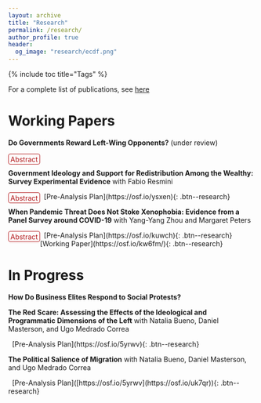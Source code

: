 ```yaml
---
layout: archive
title: "Research"
permalink: /research/
author_profile: true
header:
  og_image: "research/ecdf.png"
---
```


{% include toc title="Tags" %}

<style>
details {
  float:left;
  cursor: pointer;
}

details > summary:hover {
    color: #fff;
    background-color: #b21619 !important;
}

details > summary {
  display: inline-block;
  margin-bottom: 0.25em;
  padding: 0.125em 0.25em;
  color: #b21619;
  text-align: center;
  text-decoration: none !important;
  border: 1px solid;
  border-color: #b21619;
  border-radius: 4px;
  cursor: pointer;
  
}

details > summary::-webkit-details-marker {
  display: none;
  float:left;
}

details > p {
  margin-bottom: 0.25em;
  padding: 0.125em 0.25em;
  box-shadow: 1px 1px 2px #bbbbbb;
}
</style>
For a complete list of publications, see [here](https://scholar.google.com/citations?user=ISMeDGgAAAAJ&hl=en&inst=17001591832933267808)


# Working Papers

**Do Governments Reward Left-Wing Opponents?** (under review)
<br />
<details><summary>Abstract</summary><p> Do governments reward left-wing opposition voters? The literature on distributive politics finds that governments use transfers to reward supporters. Yet this work focuses on what incumbents do before elections, fails to find compensations after elections, and overlooks who the incumbent won to even when different contenders might imply different risks to the establishment. I argue that governments strategically allocate transfers to reward left-wing opposition constituencies after elections and prevent future support for the Left given its historical threat to elites. Using a continuous difference-in-difference research design with data from Colombia, I show that opposition constituencies receive more transfers after elections but not before. A cross-national analysis further supports my argument. These findings have implications for the politics of the red scare in developing democracies.</p>
</details> &nbsp;   

 **Government Ideology and Support for Redistribution Among the Wealthy: Survey Experimental Evidence** with Fabio Resmini
<br />
<details><summary>Abstract</summary><p> When do wealthy individuals support redistributive policies? Recent literature finds that high levels of inequality and crime increase support for redistribution among the rich. However, the wealthy oppose redistribution in Latin America, a region with high inequality and criminality. We argue that the rich are sensitive to the negative externalities of inequality, but their support for redistribution depends on who advances the redistributive agenda: the Left or the Right. We posit the rich prefer redistribution under the Right because there is less uncertainty about the upper bound of the redistributive policy, more expected effectiveness, and fewer concerns about macroeconomic stability. Pre-registered survey experiments during the 2022 Colombian presidential election show that wealthy individuals support tax increases when proposed by the right-wing candidate and expect more effectiveness and less economic instability with a prospective right-wing government. Heterogeneous effects analyses further confirm that support for redistribution depends on who makes it.</p>
</details> &nbsp; 
[Pre-Analysis Plan](https://osf.io/ysxen){: .btn--research}

**When Pandemic Threat Does Not Stoke Xenophobia: Evidence from a Panel Survey around COVID-19** with Yang-Yang Zhou and Margaret Peters
<br />
<details><summary>Abstract</summary><p> Many studies have found that pandemics heighten anti-immigrant attitudes among host citizens. Yet, most of these studies were done in Global North countries where migrants are likely to differ from host citizens in terms of race, religion, and ethnicity. Within the Global South, migrants and hosts are more likely to share these characteristics. Do pandemics spark the same anti-immigrant sentiment in these contexts? Further, pandemics often bring economic restrictions and job loss, making it difficult to untangle concerns over disease from economic concerns.  We examine the case of Venezuelan migrants in Colombia, who share many characteristics with host citizens, before and during COVID-19. Additionally, the Colombian government implemented a strict lockdown for several months, allowing us to focus on the economic effects of the pandemic. Using a panel experimental survey of 374 Colombians, supplemented by 550 new respondents at endline, we find no evidence that exposure to COVID-19 changes attitudes, even if respondents were directly affected. However, those who did not lose their jobs viewed Venezuelan migration more positively at endline.</p>
</details> &nbsp; 
[Pre-Analysis Plan](https://osf.io/kuwch){: .btn--research}
[Working Paper](https://osf.io/kw6fm/){: .btn--research}

# In Progress
**How Do Business Elites Respond to Social Protests?**

**The Red Scare: Assessing the Effects of the Ideological and Programmatic Dimensions of the Left** with Natalia Bueno, Daniel Masterson, and Ugo Medrado Correa
</details> &nbsp; 
[Pre-Analysis Plan](https://osf.io/5yrwv){: .btn--research}

**The Political Salience of Migration** with Natalia Bueno, Daniel Masterson, and Ugo Medrado Correa
</details> &nbsp; 
[Pre-Analysis Plan]([https://osf.io/5yrwv](https://osf.io/uk7qr)){: .btn--research}
